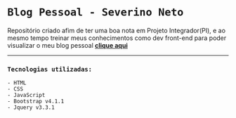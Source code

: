 # `Blog Pessoal - Severino Neto`

Repositório criado afim de ter uma boa nota em Projeto Integrador(PI), e ao mesmo tempo treinar meus conhecimentos como dev front-end
para poder visualizar o meu blog pessoal
[**clique aqui**](https://oh-netin.github.io/blog-pessoal/index.html) 

----------
### `Tecnologias utilizadas:`

```
- HTML
- CSS
- JavaScript
- Bootstrap v4.1.1
- Jquery v3.3.1
```


